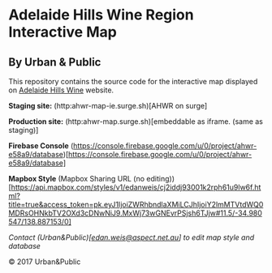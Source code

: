 Adelaide Hills Wine Region Interactive Map
===

By Urban & Public
---

This repository contains the source code for the interactive map displayed on [Adelaide Hills Wine](http://adelaidehillswine.com.au/region) website.

**Staging site:** 
(http:ahwr-map-ie.surge.sh)[AHWR on surge]

**Production site:** 
(http:ahwr-map.surge.sh)[embeddable as iframe. (same as staging)]

**Firebase Console**
(https://console.firebase.google.com/u/0/project/ahwr-e58a9/database)[https://console.firebase.google.com/u/0/project/ahwr-e58a9/database]

**Mapbox Style**
(Mapbox Sharing URL (no editing))[https://api.mapbox.com/styles/v1/edanweis/cj2iddj93001k2rph61u9lw6f.html?title=true&access_token=pk.eyJ1IjoiZWRhbndlaXMiLCJhIjoiY2lmMTVtdWQ0MDRsOHNkbTV2OXd3cDNwNiJ9.MxWj73wGNEvrPSjsh6TJjw#11.5/-34.980547/138.887153/0]

*Contact (Urban&Public)[edan.weis@aspect.net.au] to edit map style and database*

© 2017 Urban&Public